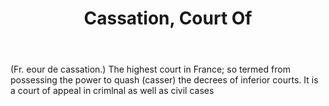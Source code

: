 ---
title: Cassation, Court Of
letter: C
permalink: "/definitions/bld-cassation-court-of.html"
body: "(Fr. eour de cassation.) The highest court in France; so termed from possessing
  the power to quash (casser) the decrees of inferior courts. It is a court of appeal
  in crimlnal as well as civil cases"
published_at: '2018-07-07'
source: Black's Law Dictionary 2nd Ed (1910)
layout: post
---